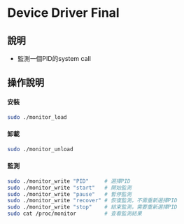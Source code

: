 # Device Driver Final

## 說明

- 監測一個PID的system call

## 操作說明

#### 安裝

```bash
sudo ./monitor_load
```

#### 卸載

```bash
sudo ./monitor_unload
```

#### 監測

```bash
sudo ./monitor_write "PID"     # 選擇PID
sudo ./monitor_write "start"   # 開始監測
sudo ./monitor_write "pause"   # 暫停監測
sudo ./monitor_write "recover" # 恢復監測，不需重新選擇PID
sudo ./monitor_write "stop"    # 結束監測，需要重新選擇PID
sudo cat /proc/monitor         # 查看監測結果
```